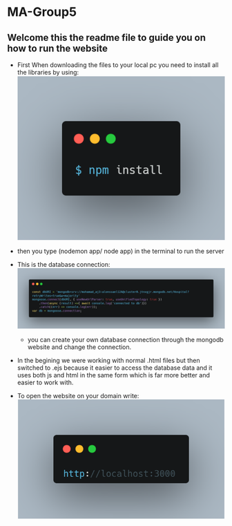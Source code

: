 # MA-Group5
## Welcome this the readme file to guide you on how to run the website

* First When downloading the files to your local pc you need to install all the libraries by using:
![How to install the packages](/public/images/carbon.png)
 * then you type (nodemon app/ node app) in the terminal to run the server

* This is the database connection: 
 ![Database connection](/public/images/carbon1.png)
  * you can create your own database connection through the mongodb website and change the connection.

 * In the begining we were working with normal .html files but then switched to .ejs because it easier to access the database data and it uses both js and html in the same form which is far more better and easier to work with.

 * To open the website on your domain write:
 ![Open the website](/public/images/carbon2.png)
